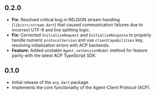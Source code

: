 ## 0.2.0

- **Fix:** Resolved critical bug in NDJSON stream handling (`lib/src/stream.dart`) that caused communication failures due to incorrect UTF-8 and line splitting logic.
- **Fix:** Corrected `InitializeRequest` and `InitializeResponse` to properly handle numeric `protocolVersion` and use `clientCapabilities` key, resolving initialization errors with ACP backends.
- **Feature:** Added unstable `Agent.setSessionModel` method for feature parity with the latest ACP TypeScript SDK.

## 0.1.0

- Initial release of the `acp_dart` package.
- Implements the core functionality of the Agent-Client Protocol (ACP).
